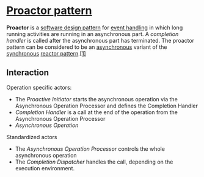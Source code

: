 # [Proactor pattern](https://en.wikipedia.org/wiki/Proactor_pattern)

**Proactor** is a [software design pattern](https://en.wikipedia.org/wiki/Design_pattern_(computer_science)) for [event handling](https://en.wikipedia.org/wiki/Event_handling) in which long running activities are running in an asynchronous part. A *completion handler* is called after the asynchronous part has terminated. The proactor pattern can be considered to be an [asynchronous](https://en.wiktionary.org/wiki/asynchronous) variant of the [synchronous](https://en.wikipedia.org/wiki/Synchronization_(computer_science)) [reactor pattern](https://en.wikipedia.org/wiki/Reactor_pattern).[[1\]](https://en.wikipedia.org/wiki/Proactor_pattern#cite_note-1)





## Interaction

Operation specific actors:

- The *Proactive Initiator* starts the asynchronous operation via the Asynchronous Operation Processor and defines the Completion Handler
- *Completion Handler* is a call at the end of the operation from the Asynchronous Operation Processor
- *Asynchronous Operation*

Standardized actors

- The *Asynchronous Operation Processor* controls the whole asynchronous operation
- The *Completion Dispatcher* handles the call, depending on the execution environment.




